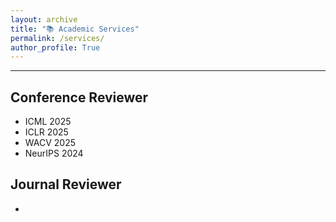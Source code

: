 ```yaml
---
layout: archive
title: "📚 Academic Services"
permalink: /services/
author_profile: True
---
```

<hr>

## Conference Reviewer
<ul>
    <li>ICML 2025</li>
    <li>ICLR 2025</li>
    <li>WACV 2025</li>
    <li>NeurIPS 2024</li>
</ul>


## Journal Reviewer
<ul>
    <li></li>
</ul>
